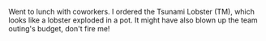 Went to lunch with coworkers. I ordered the Tsunami Lobster (TM), which looks like a lobster exploded in a pot. It might have also blown up the team outing's budget, don't fire me!
